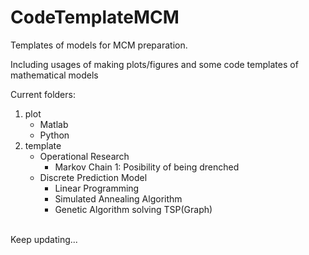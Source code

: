 # CodeTemplateMCM
Templates of models for MCM preparation.

Including usages of making plots/figures and some code templates of mathematical models

Current folders:<br>
1. plot
	- Matlab
	- Python
2. template
	- Operational Research
		- Markov Chain 1: Posibility of being drenched
	- Discrete Prediction Model
		- Linear Programming
		- Simulated Annealing Algorithm
		- Genetic Algorithm solving TSP(Graph)

<br>Keep updating...

